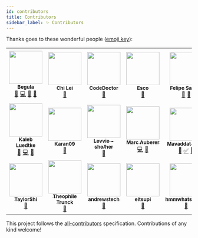 ```yaml
---
id: contributors
title: Contributors
sidebar_label: ✨ Contributors
---
```


Thanks goes to these wonderful people ([emoji key](https://allcontributors.org/docs/en/emoji-key)):

<!-- ALL-CONTRIBUTORS-LIST:START - Do not remove or modify this section -->
<!-- prettier-ignore-start -->
<!-- markdownlint-disable -->
<table>
  <tr>
    <td align="center"><a href="https://bittu.eu.org"><img src="https://avatars.githubusercontent.com/u/83997633?v=4?s=90" width="90px;" alt=""/><br /><sub><b>Begula</b></sub></a><br /><a href="https://github.com/vedantmgoyal2009/vedantmgoyal2009/issues?q=author%3Avedantmgoyal2009" title="Bug reports">🐛</a> <a href="https://github.com/vedantmgoyal2009/vedantmgoyal2009/commits?author=vedantmgoyal2009" title="Code">💻</a> <a href="#ideas-vedantmgoyal2009" title="Ideas, Planning, & Feedback">🤔</a> <a href="https://github.com/vedantmgoyal2009/vedantmgoyal2009/pulls?q=is%3Apr+reviewed-by%3Avedantmgoyal2009" title="Reviewed Pull Requests">👀</a></td>
    <td align="center"><a href="https://lychichem.github.io/"><img src="https://avatars.githubusercontent.com/u/9316590?v=4?s=90" width="90px;" alt=""/><br /><sub><b>Chi Lei</b></sub></a><br /><a href="#ideas-lychichem" title="Ideas, Planning, & Feedback">🤔</a></td>
    <td align="center"><a href="https://linwood.dev"><img src="https://avatars.githubusercontent.com/u/20452814?v=4?s=90" width="90px;" alt=""/><br /><sub><b>CodeDoctor</b></sub></a><br /><a href="#ideas-CodeDoctorDE" title="Ideas, Planning, & Feedback">🤔</a></td>
    <td align="center"><a href="https://github.com/OfficialEsco"><img src="https://avatars.githubusercontent.com/u/15158490?v=4?s=90" width="90px;" alt=""/><br /><sub><b>Esco</b></sub></a><br /><a href="#ideas-OfficialEsco" title="Ideas, Planning, & Feedback">🤔</a></td>
    <td align="center"><a href="http://felipecrs.com"><img src="https://avatars.githubusercontent.com/u/29582865?v=4?s=90" width="90px;" alt=""/><br /><sub><b>Felipe Santos</b></sub></a><br /><a href="#ideas-felipecrs" title="Ideas, Planning, & Feedback">🤔</a> <a href="https://github.com/vedantmgoyal2009/vedantmgoyal2009/issues?q=author%3Afelipecrs" title="Bug reports">🐛</a></td>
    <td align="center"><a href="https://github.com/quhxl"><img src="https://avatars.githubusercontent.com/u/69106310?v=4?s=90" width="90px;" alt=""/><br /><sub><b>Felix</b></sub></a><br /><a href="#ideas-quhxl" title="Ideas, Planning, & Feedback">🤔</a></td>
    <td align="center"><a href="https://laedit.net"><img src="https://avatars.githubusercontent.com/u/871092?v=4?s=90" width="90px;" alt=""/><br /><sub><b>Jérémie Bertrand</b></sub></a><br /><a href="#ideas-laedit" title="Ideas, Planning, & Feedback">🤔</a></td>
  </tr>
  <tr>
    <td align="center"><a href="https://github.com/Trenly"><img src="https://avatars.githubusercontent.com/u/12611259?v=4?s=90" width="90px;" alt=""/><br /><sub><b>Kaleb Luedtke</b></sub></a><br /><a href="https://github.com/vedantmgoyal2009/vedantmgoyal2009/issues?q=author%3ATrenly" title="Bug reports">🐛</a> <a href="https://github.com/vedantmgoyal2009/vedantmgoyal2009/commits?author=Trenly" title="Code">💻</a> <a href="#ideas-Trenly" title="Ideas, Planning, & Feedback">🤔</a></td>
    <td align="center"><a href="https://github.com/KaranKad"><img src="https://avatars.githubusercontent.com/u/71691514?v=4?s=90" width="90px;" alt=""/><br /><sub><b>Karan09</b></sub></a><br /><a href="#ideas-KaranKad" title="Ideas, Planning, & Feedback">🤔</a></td>
    <td align="center"><a href="https://github.com/ItzLevvie"><img src="https://avatars.githubusercontent.com/u/11600822?v=4?s=90" width="90px;" alt=""/><br /><sub><b>Levvie - she/her</b></sub></a><br /><a href="#ideas-ItzLevvie" title="Ideas, Planning, & Feedback">🤔</a></td>
    <td align="center"><a href="http://www.marc-auberer.com"><img src="https://avatars.githubusercontent.com/u/59527509?v=4?s=90" width="90px;" alt=""/><br /><sub><b>Marc Auberer</b></sub></a><br /><a href="https://github.com/vedantmgoyal2009/vedantmgoyal2009/commits?author=marcauberer" title="Code">💻</a> <a href="#ideas-marcauberer" title="Ideas, Planning, & Feedback">🤔</a></td>
    <td align="center"><a href="http://mavaddat.ca"><img src="https://avatars.githubusercontent.com/u/5055400?v=4?s=90" width="90px;" alt=""/><br /><sub><b>Mavaddat Javid</b></sub></a><br /><a href="https://github.com/vedantmgoyal2009/vedantmgoyal2009/commits?author=mavaddat" title="Documentation">📖</a> <a href="#tutorial-mavaddat" title="Tutorials">✅</a> <a href="#ideas-mavaddat" title="Ideas, Planning, & Feedback">🤔</a></td>
    <td align="center"><a href="https://github.com/NathanBnm"><img src="https://avatars.githubusercontent.com/u/45366162?v=4?s=90" width="90px;" alt=""/><br /><sub><b>Nathan Bonnemains</b></sub></a><br /><a href="#ideas-NathanBnm" title="Ideas, Planning, & Feedback">🤔</a></td>
    <td align="center"><a href="https://github.com/SpecterShell"><img src="https://avatars.githubusercontent.com/u/56779163?v=4?s=90" width="90px;" alt=""/><br /><sub><b>SpecterShell</b></sub></a><br /><a href="#ideas-SpecterShell" title="Ideas, Planning, & Feedback">🤔</a> <a href="https://github.com/vedantmgoyal2009/vedantmgoyal2009/commits?author=SpecterShell" title="Code">💻</a></td>
  </tr>
  <tr>
    <td align="center"><a href="https://www.cnblogs.com/taylorshi/"><img src="https://avatars.githubusercontent.com/u/1883138?v=4?s=90" width="90px;" alt=""/><br /><sub><b>TaylorShi</b></sub></a><br /><a href="#ideas-TaylorShi" title="Ideas, Planning, & Feedback">🤔</a></td>
    <td align="center"><a href="https://github.com/ttrunck"><img src="https://avatars.githubusercontent.com/u/3114711?v=4?s=90" width="90px;" alt=""/><br /><sub><b>Theophile Trunck</b></sub></a><br /><a href="https://github.com/vedantmgoyal2009/vedantmgoyal2009/issues?q=author%3Attrunck" title="Bug reports">🐛</a></td>
    <td align="center"><a href="https://andrewstech.me"><img src="https://avatars.githubusercontent.com/u/45342431?v=4?s=90" width="90px;" alt=""/><br /><sub><b>andrewstech</b></sub></a><br /><a href="#ideas-andrewstech" title="Ideas, Planning, & Feedback">🤔</a></td>
    <td align="center"><a href="https://github.com/eitsupi"><img src="https://avatars.githubusercontent.com/u/50911393?v=4?s=90" width="90px;" alt=""/><br /><sub><b>eitsupi</b></sub></a><br /><a href="#ideas-eitsupi" title="Ideas, Planning, & Feedback">🤔</a></td>
    <td align="center"><a href="https://github.com/hmmwhatsthisdo"><img src="https://avatars.githubusercontent.com/u/2093321?v=4?s=90" width="90px;" alt=""/><br /><sub><b>hmmwhatsthisdo</b></sub></a><br /><a href="#ideas-hmmwhatsthisdo" title="Ideas, Planning, & Feedback">🤔</a></td>
    <td align="center"><a href="https://github.com/sitiom"><img src="https://avatars.githubusercontent.com/u/56180050?v=4?s=90" width="90px;" alt=""/><br /><sub><b>sitiom</b></sub></a><br /><a href="#ideas-sitiom" title="Ideas, Planning, & Feedback">🤔</a></td>
    <td align="center"><a href="https://github.com/yazninja"><img src="https://avatars.githubusercontent.com/u/71800112?v=4?s=90" width="90px;" alt=""/><br /><sub><b>yazninja</b></sub></a><br /><a href="#ideas-yazninja" title="Ideas, Planning, & Feedback">🤔</a></td>
  </tr>
</table>

<!-- markdownlint-restore -->
<!-- prettier-ignore-end -->

<!-- ALL-CONTRIBUTORS-LIST:END -->

This project follows the [all-contributors](https://github.com/all-contributors/all-contributors) specification. Contributions of any kind welcome!
